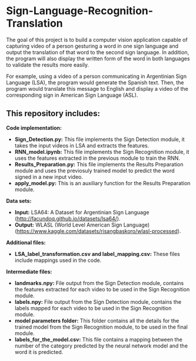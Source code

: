 # Sign-Language-Recognition-Translation

The goal of this project is to build a computer vision application capable of capturing video of a person gesturing a word in one sign language and output the translation of that word to the second sign language. In addition, the program will also display the written form of the word in both languages to validate the results more easily.

For example, using a video of a person communicating in Argentinian Sign Language (LSA), the program would generate the Spanish text. Then, the program would translate this message to English and display a video of the corresponding sign in American Sign Language (ASL).

## This repository includes:

**Code implementation:**
  - **Sign_Detection.py:** This file implements the Sign Detection module, it takes the input videos in LSA and extracts the features. 
  - **RNN_model.ipynb:** This file implements the Sign Recognition module, it uses the features extracted in the previous module to train the RNN. 
  - **Results_Preparation.py:** This file implements the Results Preparation module and uses the previosuly trained model to predict the word signed in a new input video.
  - **apply_model.py:** This is an auxiliary function for the Results Preparation module. 
  
**Data sets:**
  - **Input:** LSA64: A Dataset for Argentinian Sign Language (http://facundoq.github.io/datasets/lsa64/).
  - **Output:** WLASL (World Level American Sign Language) (https://www.kaggle.com/datasets/risangbaskoro/wlasl-processed).

**Additional files:**
  - **LSA_label_transformation.csv and label_mapping.csv:** These files include mappings used in the code.

**Intermediate files:**
  - **landmarks.npy:** File output from the Sign Detection module, contains the features extracted for each video to be used in the Sign Recognition module.
  - **labels.npy:** File output from the Sign Detection module, contains the labels mapped for each video to be used in the Sign Recognition module.
  - **model parameters folder:** This folder contains all the details for the trained model from the Sign Recognition module, to be used in the final module.
  - **labels_for_the_model.csv:** This file contains a mapping between the number of the category predicted by the neural network model and the word it is predicted.
